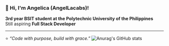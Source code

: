 ### 🌸 Hi, I'm Angelica (AngelLacabs)!  

 **3rd year BSIT student at the Polytechnic University of the Philippines**  
Still aspiring **Full Stack Developer**  


---  

⭐ *“Code with purpose, build with grace.”*
![Anurag's GitHub stats](https://github-readme-stats.vercel.app/api?username=anuraghazra&theme=dark&show_icons=true)
